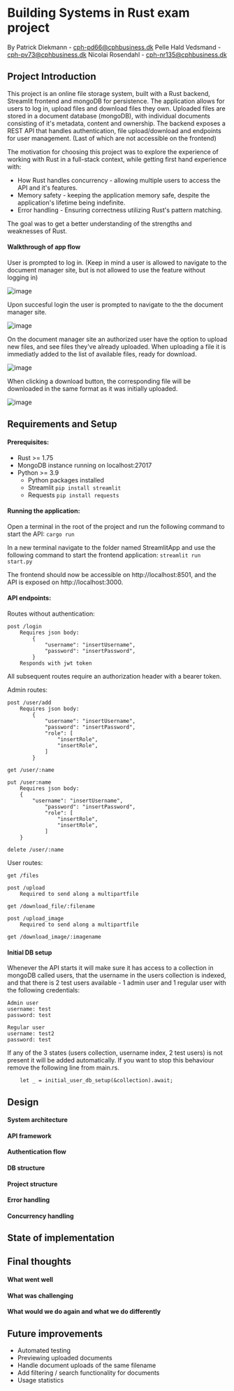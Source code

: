 # Building Systems in Rust exam project
By 
Patrick Diekmann - cph-pd66@cphbusiness.dk
Pelle Hald Vedsmand - cph-pv73@cphbusiness.dk
Nicolai Rosendahl - cph-nr135@cphbusiness.dk

## Project Introduction

This project is an online file storage system, built with a Rust backend, Streamlit frontend and mongoDB for persistence. The application allows for users to log in, upload files and download files they own. Uploaded files are stored in a document database (mongoDB), with individual documents consisting of it's metadata, content and ownership. The backend exposes a REST API that handles authentication, file upload/download and endpoints for user management. (Last of which are not accessible on the frontend)

The motivation for choosing this project was to explore the experience of working with Rust in a full-stack context, while getting first hand experience with: 
* How Rust handles concurrency - allowing multiple users to access the API and it's features.
* Memory safety - keeping the application memory safe, despite the application's lifetime being indefinite.
* Error handling - Ensuring correctness utilizing Rust's pattern matching.

The goal was to get a better understanding of the strengths and weaknesses of Rust. 

#### Walkthrough of app flow

User is prompted to log in. (Keep in mind a user is allowed to navigate to the document manager site, but is not allowed to use the feature without logging in)

![image](documentation/login.png)

Upon succesful login the user is prompted to navigate to the the document manager site.

![image](documentation/login_success.png)

On the document manager site an authorized user have the option to upload new files, and see files they've already uploaded. When uploading a file it is immediatly added to the list of available files, ready for download.

![image](documentation/file_upload_success.png)

When clicking a download button, the corresponding file will be downloaded in the same format as it was initially uploaded.

![image](documentation/download_success.png)

## Requirements and Setup

#### Prerequisites:
* Rust >= 1.75
* MongoDB instance running on localhost:27017
* Python >= 3.9
    * Python packages installed
    * Streamlit ```pip install streamlit```
    * Requests ```pip install requests```

#### Running the application:
Open a terminal in the root of the project and run the following command to start the API:
```cargo run```

In a new terminal navigate to the folder named StreamlitApp and use the following command to start the frontend application:
```streamlit run start.py```

The frontend should now be accessible on http://localhost:8501, and the API is exposed on http://localhost:3000.

#### API endpoints:
Routes without authentication:
```
post /login
    Requires json body:
        {
            "username": "insertUsername",
            "password": "insertPassword",
        }
    Responds with jwt token 
```
All subsequent routes require an authorization header with a bearer token.

Admin routes:
```
post /user/add
    Requires json body:
        {
            "username": "insertUsername",
            "password": "insertPassword",
            "role": [
                "insertRole",
                "insertRole",
            ]
        }

get /user/:name

put /user:name
    Requires json body:
    {
        "username": "insertUsername",
            "password": "insertPassword",
            "role": [
                "insertRole",
                "insertRole",
            ]
    }

delete /user/:name
```

User routes:
```
get /files

post /upload
    Required to send along a multipartfile

get /download_file/:filename

post /upload_image
    Required to send along a multipartfile

get /download_image/:imagename
```

#### Initial DB setup

Whenever the API starts it will make sure it has access to a collection in mongoDB called users, that the username in the users collection is indexed, and that there is 2 test users available - 1 admin user and 1 regular user with the following credentials: 

```
Admin user
username: test
password: test

Regular user
username: test2
password: test
```

If any of the 3 states (users collection, username index, 2 test users) is not present it will be added automatically. If you want to stop this behaviour remove the following line from main.rs.

```
    let _ = initial_user_db_setup(&collection).await;
```

## Design

#### System architecture

#### API framework

#### Authentication flow

#### DB structure

#### Project structure

#### Error handling

#### Concurrency handling

## State of implementation

## Final thoughts

#### What went well

#### What was challenging

#### What would we do again and what we do differently

## Future improvements
* Automated testing
* Previewing uploaded documents
* Handle document uploads of the same filename
* Add filtering / search functionality for documents
* Usage statistics